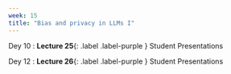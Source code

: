 ```yaml
---
week: 15
title: "Bias and privacy in LLMs I"
---
```


Dey 10
: **Lecture 25**{: .label .label-purple } Student Presentations

Dey 12
: **Lecture 26**{: .label .label-purple } Student Presentations